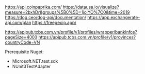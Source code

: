 ﻿https://api.coinpaprika.com/
https://datausa.io/visualize?measure=2bxhDr&groups%5B0%5D=1joiYO%7C0&time=2019
https://dog.ceo/dog-api/documentation/
https://app.exchangerate-api.com/plan
https://freegeoip.app/

https://apipub.tcbs.com.vn/profile/v1/profiles/wrapper/bankInfos?pageSize=4000
https://apipub.tcbs.com.vn/profile/v1/provinces?countryCode=VN

Prerequisite
Nuget:
- Microsoft.NET.test.sdk
- NUnit3TestAdapter